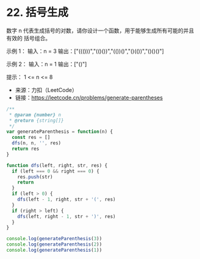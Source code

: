 # 22. 括号生成

数字 n 代表生成括号的对数，请你设计一个函数，用于能够生成所有可能的并且 有效的 括号组合。

示例 1：
输入：n = 3
输出：["((()))","(()())","(())()","()(())","()()()"]

示例 2：
输入：n = 1
输出：["()"]
 

提示：
1 <= n <= 8

- 来源：力扣（LeetCode）  
- 链接：https://leetcode.cn/problems/generate-parentheses

```javascript
/**
 * @param {number} n
 * @return {string[]}
 */
var generateParenthesis = function(n) {
  const res = []
  dfs(n, n, '', res)
  return res
}

function dfs(left, right, str, res) {
  if (left === 0 && right === 0) {
    res.push(str)
    return
  }
  if (left > 0) {
    dfs(left - 1, right, str + '(', res)
  }
  if (right > left) {
    dfs(left, right - 1, str + ')', res)
  }
}

console.log(generateParenthesis(3))
console.log(generateParenthesis(2))
console.log(generateParenthesis(1))
```